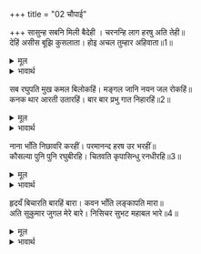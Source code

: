 +++
title = "02 चौपाई"

+++
सासुन्ह सबनि मिली बैदेही । चरनन्हि लाग हरषु अति तेही॥  
देहिं असीस बूझि कुसलाता। होइ अचल तुम्हार अहिवाता॥1॥  

<details><summary>मूल</summary>

सासुन्ह सबनि मिली बैदेही । चरनन्हि लाग हरषु अति तेही॥  
देहिं असीस बूझि कुसलाता। होइ अचल तुम्हार अहिवाता॥1॥  
</details>

<details><summary>भावार्थ</summary>

जानकीजी सब सासुओं से मिलीं और उनके चरणों में लगकर उन्हें अत्यन्त हर्ष हुआ। सासुएँ कुशल पूछकर आशीष दे रही हैं कि तुम्हारा सुहाग अचल हो॥1॥  
</details>

सब रघुपति मुख कमल बिलोकहिं। मङ्गल जानि नयन जल रोकहिं॥  
कनक थार आरती उतारहिं। बार बार प्रभु गात निहारहिं॥2॥  

<details><summary>मूल</summary>

सब रघुपति मुख कमल बिलोकहिं। मङ्गल जानि नयन जल रोकहिं॥  
कनक थार आरती उतारहिं। बार बार प्रभु गात निहारहिं॥2॥  
</details>

<details><summary>भावार्थ</summary>

सब माताएँ श्री रघुनाथजी का कमल सा मुखडा देख रही हैं। (नेत्रों से प्रेम के आँसू उमडे आते हैं, परन्तु) मङ्गल का समय जानकर वे आँसुओं के जल को नेत्रों में ही रोक रखती हैं। सोने के थाल से आरती उतारती हैं और बार-बार प्रभु के श्री अङ्गों की ओर देखती हैं॥2॥  
</details>

नाना भाँति निछावरि करहीं। परमानन्द हरष उर भरहीं॥  
कौसल्या पुनि पुनि रघुबीरहि। चितवति कृपासिन्धु रनधीरहि॥3॥  

<details><summary>मूल</summary>

नाना भाँति निछावरि करहीं। परमानन्द हरष उर भरहीं॥  
कौसल्या पुनि पुनि रघुबीरहि। चितवति कृपासिन्धु रनधीरहि॥3॥  
</details>

<details><summary>भावार्थ</summary>

अनेकों प्रकार से निछावरें करती हैं और हृदय में परमानन्द तथा हर्ष भर रही हैं। कौसल्याजी बार-बार कृपा के समुद्र और रणधीर श्री रघुवीर को देख रही हैं॥3॥  
</details>

हृदयँ बिचारति बारहिं बारा। कवन भाँति लङ्कापति मारा॥  
अति सुकुमार जुगल मेरे बारे। निसिचर सुभट महाबल भारे॥4॥  

<details><summary>मूल</summary>

हृदयँ बिचारति बारहिं बारा। कवन भाँति लङ्कापति मारा॥  
अति सुकुमार जुगल मेरे बारे। निसिचर सुभट महाबल भारे॥4॥  
</details>

<details><summary>भावार्थ</summary>

वे बार-बार हृदय में विचारती हैं कि इन्होन्ने लङ्कापति रावण को कैसे मारा? मेरे ये दोनों बच्चे बडे ही सुकुमार हैं और राक्षस तो बडे भारी योद्धा और महान्‌ बली थे॥4॥  
</details>

